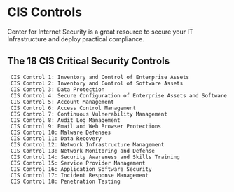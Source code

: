 CIS Controls
===============

Center for Internet Security is a great resource to secure your IT Infrastructure and deploy practical compliance. 

The 18 CIS Critical Security Controls
--------------------------------------

     CIS Control 1: Inventory and Control of Enterprise Assets
     CIS Control 2: Inventory and Control of Software Assets
     CIS Control 3: Data Protection
     CIS Control 4: Secure Configuration of Enterprise Assets and Software 
     CIS Control 5: Account Management
     CIS Control 6: Access Control Management
     CIS Control 7: Continuous Vulnerability Management
     CIS Control 8: Audit Log Management
     CIS Control 9: Email and Web Browser Protections
     CIS Control 10: Malware Defenses
     CIS Control 11: Data Recovery
     CIS Control 12: Network Infrastructure Management
     CIS Control 13: Network Monitoring and Defense 
     CIS Control 14: Security Awareness and Skills Training
     CIS Control 15: Service Provider Management
     CIS Control 16: Application Software Security
     CIS Control 17: Incident Response Management 
     CIS Control 18: Penetration Testing
